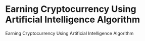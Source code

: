 # Earning Cryptocurrency Using Artificial Intelligence Algorithm
 Earning Cryptocurrency Using Artificial Intelligence Algorithm
